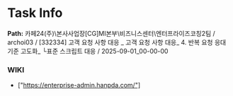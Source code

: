 # Task Info

**Path:** 카페24(주)\본사사업장\[CG]MI본부\비즈니스센터\엔터프라이즈코칭2팀 / archoi03 / [332334] 고객 요청 사항 대응 _ 고객 요청 사항 대응_ 4. 반복 요청 응대 기준 고도화_ └표준 스크립트 대응 / 2025-09-01_00-00-00

### WIKI
- ["https://enterprise-admin.hanpda.com/"]

